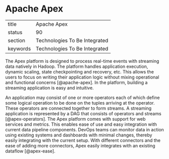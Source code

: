 # Apache Apex


|          |                               |
| -------- | ----------------------------- |
| title    | Apache Apex                   | 
| status   | 90                            |
| section  | Technologies To Be Integrated |
| keywords | Technologies To Be Integrated |



The Apex platform is designed to process real-time events with
streaming data natively in Hadoop. The platform handles application
execution, dynamic scaling, state checkpointing and recovery,
etc. This allows the users to focus on writing their application logic
without mixing operational and functional
concerns [@apache-apex]. In the platform, building a streaming
application is easy and intuitive.

An application may consist of one or more operators each of which
define some logical operation to be done on the tuples arriving at the
operator. These operators are connected together to form streams. A
streaming application is represented by a DAG that consists of
operators and streams [@apex-operators]. The Apex platform comes
with support for web services and metrics. This enables ease of use
and easy integration with current data pipeline components. DevOps
teams can monitor data in action using existing systems and dashboards
with minimal changes, thereby easily integrating with the current
setup. With different connectors and the ease of adding more
connectors, Apex easily integrates with an existing
dataflow [@apex-ease].

